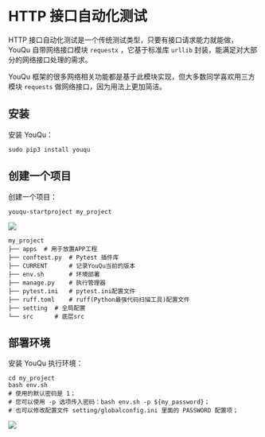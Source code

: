 # HTTP 接口自动化测试

HTTP 接口自动化测试是一个传统测试类型，只要有接口请求能力就能做，YouQu 自带网络接口模块 `requestx` ，它基于标准库 `urllib` 封装，能满足对大部分的网络接口处理的需求。

YouQu 框架的很多网络相关功能都是基于此模块实现，但大多数同学喜欢用三方模块 `requests` 做网络接口，因为用法上更加简洁。

## 安装

安装 YouQu：

```shell
sudo pip3 install youqu
```

## 创建一个项目

创建一个项目：

```shell
youqu-startproject my_project
```

![](/install.gif)

```shell
my_project
├── apps  # 用于放置APP工程
├── conftest.py  # Pytest 插件库
├── CURRENT      # 记录YouQu当前的版本
├── env.sh       # 环境部署
├── manage.py    # 执行管理器
├── pytest.ini   # pytest.ini配置文件
├── ruff.toml    # ruff(Python最强代码扫描工具)配置文件
├── setting  # 全局配置
└── src      # 底层src
```

## 部署环境

安装 YouQu 执行环境：

```shell
cd my_project
bash env.sh
# 使用的默认密码是 1；
# 您可以使用 -p 选项传入密码：bash env.sh -p ${my_password}；
# 也可以修改配置文件 setting/globalconfig.ini 里面的 PASSWORD 配置项；
```

![](/实践/env.gif)
